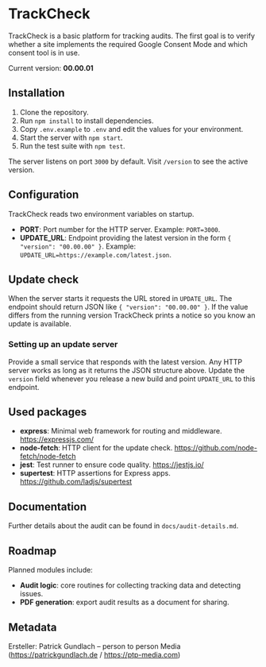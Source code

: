 # TrackCheck

TrackCheck is a basic platform for tracking audits. The first goal is to verify whether a site implements the required Google Consent Mode and which consent tool is in use.

Current version: **00.00.01**

## Installation

1. Clone the repository.
2. Run `npm install` to install dependencies.
3. Copy `.env.example` to `.env` and edit the values for your environment.
4. Start the server with `npm start`.
5. Run the test suite with `npm test`.

The server listens on port `3000` by default. Visit `/version` to see the active version.

## Configuration

TrackCheck reads two environment variables on startup.

- **PORT**: Port number for the HTTP server. Example: `PORT=3000`.
- **UPDATE_URL**: Endpoint providing the latest version in the form `{ "version": "00.00.00" }`. Example: `UPDATE_URL=https://example.com/latest.json`.

## Update check

When the server starts it requests the URL stored in `UPDATE_URL`. The endpoint should return JSON like `{ "version": "00.00.00" }`. If the value differs from the running version TrackCheck prints a notice so you know an update is available.

### Setting up an update server

Provide a small service that responds with the latest version. Any HTTP server works as long as it returns the JSON structure above. Update the `version` field whenever you release a new build and point `UPDATE_URL` to this endpoint.

## Used packages

- **express**: Minimal web framework for routing and middleware. <https://expressjs.com/>
- **node-fetch**: HTTP client for the update check. <https://github.com/node-fetch/node-fetch>
- **jest**: Test runner to ensure code quality. <https://jestjs.io/>
- **supertest**: HTTP assertions for Express apps. <https://github.com/ladjs/supertest>

## Documentation

Further details about the audit can be found in `docs/audit-details.md`.

## Roadmap

Planned modules include:

- **Audit logic**: core routines for collecting tracking data and detecting issues.
- **PDF generation**: export audit results as a document for sharing.

## Metadata

Ersteller: Patrick Gundlach – person to person Media (<https://patrickgundlach.de> / <https://ptp-media.com>)

